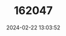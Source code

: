 ---
title: "162047"
category: "Centaurea citricolor"
draft: false
date: 2024-02-22 13:03:52
languages:
  Spanish; Castilian: ["Escobilla de Despeñaperros"]
---
